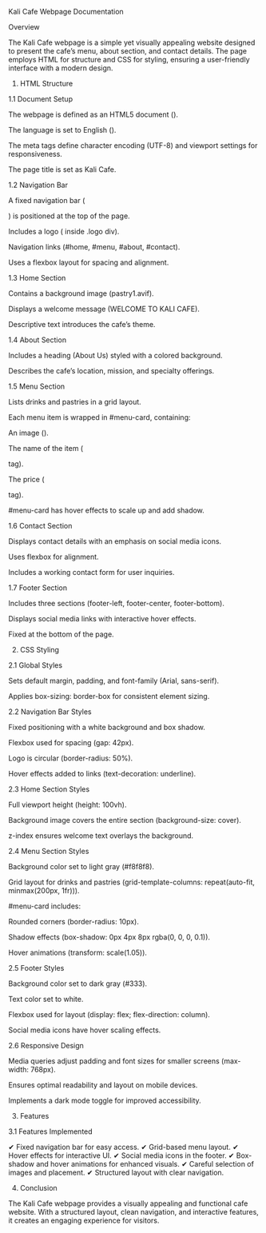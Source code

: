 Kali Cafe Webpage Documentation

Overview

The Kali Cafe webpage is a simple yet visually appealing website designed to present the cafe’s menu, about section, and contact details.
The page employs HTML for structure and CSS for styling, ensuring a user-friendly interface with a modern design.

1. HTML Structure

1.1 Document Setup

The webpage is defined as an HTML5 document (<!DOCTYPE html>).

The language is set to English (<html lang="en">).

The meta tags define character encoding (UTF-8) and viewport settings for responsiveness.

The page title is set as Kali Cafe.

1.2 Navigation Bar

A fixed navigation bar (<nav>) is positioned at the top of the page.

Includes a logo (<img> inside .logo div).

Navigation links (#home, #menu, #about, #contact).

Uses a flexbox layout for spacing and alignment.

1.3 Home Section

Contains a background image (pastry1.avif).

Displays a welcome message (WELCOME TO KALI CAFE).

Descriptive text introduces the cafe’s theme.

1.4 About Section

Includes a heading (About Us) styled with a colored background.

Describes the cafe’s location, mission, and specialty offerings.

1.5 Menu Section

Lists drinks and pastries in a grid layout.

Each menu item is wrapped in #menu-card, containing:

An image (<img class="drinkimage">).

The name of the item (<p> tag).

The price (<p> tag).

#menu-card has hover effects to scale up and add shadow.

1.6 Contact Section

Displays contact details with an emphasis on social media icons.

Uses flexbox for alignment.

Includes a working contact form for user inquiries.

1.7 Footer Section

Includes three sections (footer-left, footer-center, footer-bottom).

Displays social media links with interactive hover effects.

Fixed at the bottom of the page.

2. CSS Styling

2.1 Global Styles

Sets default margin, padding, and font-family (Arial, sans-serif).

Applies box-sizing: border-box for consistent element sizing.

2.2 Navigation Bar Styles

Fixed positioning with a white background and box shadow.

Flexbox used for spacing (gap: 42px).

Logo is circular (border-radius: 50%).

Hover effects added to links (text-decoration: underline).

2.3 Home Section Styles

Full viewport height (height: 100vh).

Background image covers the entire section (background-size: cover).

z-index ensures welcome text overlays the background.

2.4 Menu Section Styles

Background color set to light gray (#f8f8f8).

Grid layout for drinks and pastries (grid-template-columns: repeat(auto-fit, minmax(200px, 1fr))).

#menu-card includes:

Rounded corners (border-radius: 10px).

Shadow effects (box-shadow: 0px 4px 8px rgba(0, 0, 0, 0.1)).

Hover animations (transform: scale(1.05)).

2.5 Footer Styles

Background color set to dark gray (#333).

Text color set to white.

Flexbox used for layout (display: flex; flex-direction: column).

Social media icons have hover scaling effects.

2.6 Responsive Design

Media queries adjust padding and font sizes for smaller screens (max-width: 768px).

Ensures optimal readability and layout on mobile devices.

Implements a dark mode toggle for improved accessibility.

3. Features

3.1 Features Implemented

✔ Fixed navigation bar for easy access.
✔ Grid-based menu layout.
✔ Hover effects for interactive UI.
✔ Social media icons in the footer.
✔ Box-shadow and hover animations for enhanced visuals.
✔ Careful selection of images and placement.
✔ Structured layout with clear navigation.


4. Conclusion

The Kali Cafe webpage provides a visually appealing and functional cafe website. 
With a structured layout, clean navigation, and interactive features, it creates an engaging experience for visitors. 
